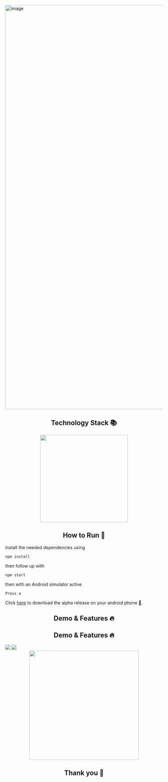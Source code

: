 <img width="1294" alt="image" src="https://user-images.githubusercontent.com/49572294/215479545-652f489a-95c3-447c-9cc8-e0ea67a3df9b.png">
<h2 align='center'> Technology Stack 📚 </h2>

<div align='center'>

<img src="https://user-images.githubusercontent.com/49572294/181939532-ec1c7d41-ef6e-4afc-995c-be9611e4f0bb.png" width="280">

</div>

<h2 align='center'> How to Run 🚀 </h2>

Install the needed dependencies using
```
npm install
```
then follow up with
```
npm start
```
then with an Android simulator active
```
Press a
```
Click <a href="https://expo.dev/artifacts/71a47b4f-5be5-4e2c-922b-dd0ce70f3d64">here</a> to download the alpha release on your android phone 📱.

<h2 align='center'> Demo & Features 🔥 </h2>

<h2 align='center'> Demo & Features 🔥 </h2>


<img src="https://user-images.githubusercontent.com/49572294/215291014-9e3d650d-c386-42b4-a609-c409f78ac18a.png" >
<img src="https://user-images.githubusercontent.com/49572294/215291032-f2e9f045-3d85-489c-8a96-d9ec3811e617.png" >

<div align='center'>
<img src="https://user-images.githubusercontent.com/49572294/215291071-c14e2ad0-c413-4848-a426-33d0eb00fb26.gif" width="350" >
</div>



<h2 align='center'> Thank you 💙  </h2>


